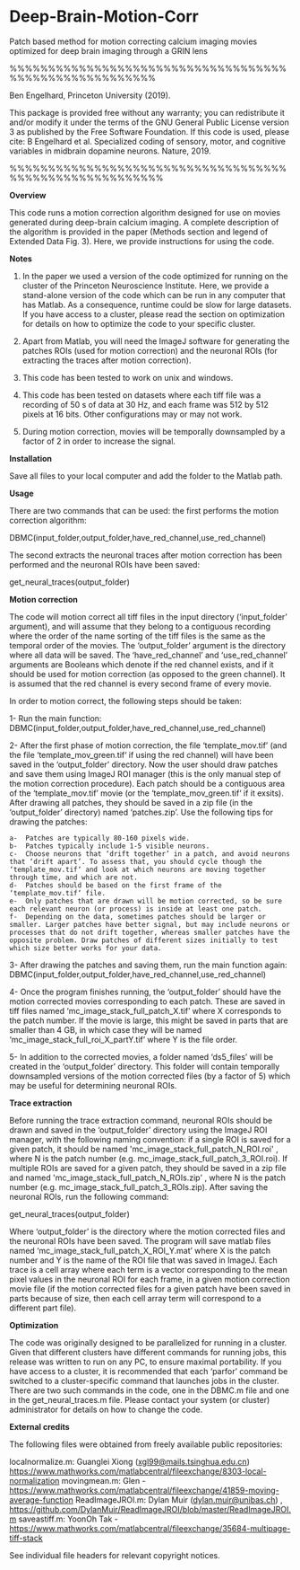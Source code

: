 # Deep-Brain-Motion-Corr
Patch based method for motion correcting calcium imaging movies optimized for deep brain imaging through a GRIN lens

%%%%%%%%%%%%%%%%%%%%%%%%%%%%%%%%%%%%%%%%%%%%%%%%%%%%%%%

Ben Engelhard, Princeton University (2019).

This package is provided free without any warranty; you can redistribute it and/or modify it under the terms of the GNU General Public License version 3 as published by the Free Software Foundation. If this code is used, please cite: B Engelhard et al. Specialized coding of sensory, motor, and cognitive variables in midbrain dopamine neurons. Nature, 2019.

%%%%%%%%%%%%%%%%%%%%%%%%%%%%%%%%%%%%%%%%%%%%%%%%%%%%%%%%


**Overview**

This code runs a motion correction algorithm designed for use on movies generated during deep-brain calcium imaging. A complete description of the algorithm is provided in the paper (Methods section and legend of Extended Data Fig. 3). Here, we provide instructions for using the code. 

**Notes**

1)	In the paper we used a version of the code optimized for running on the cluster of the Princeton 
Neuroscience Institute. Here, we provide a stand-alone version of the code which can be run in any computer that has Matlab. As a consequence, runtime could be slow for large datasets. If you have access to a cluster, please read the section on optimization for details on how to optimize the code to your specific cluster.

2)	Apart from Matlab, you will need the ImageJ software for generating the patches ROIs (used for 
motion correction) and the neuronal ROIs (for extracting the traces after motion correction). 

3)	This code has been tested to work on unix and windows.

4)	This code has been tested on datasets where each tiff file was a recording of 50 s of data at 30 
Hz, and each frame was 512 by 512 pixels at 16 bits. Other configurations may or may not work.

5)	During motion correction, movies will be temporally downsampled by a factor of 2 in order to 
increase the signal.


**Installation**

Save all files to your local computer and add the folder to the Matlab path.

**Usage**

There are two commands that can be used: the first performs the motion correction algorithm: 

DBMC(input_folder,output_folder,have_red_channel,use_red_channel)

The second extracts the neuronal traces after motion correction has been performed and the neuronal ROIs have been saved:

get_neural_traces(output_folder)

**Motion correction**

The code will motion correct all tiff files in the input directory (‘input_folder’ argument), and will assume that they belong to a contiguous recording where the order of the name sorting of the tiff files is the same as the temporal order of the movies. The ‘output_folder’ argument is the directory where all data will be saved. The ‘have_red_channel’ and ‘use_red_channel’ arguments are Booleans which denote if the red channel exists, and if it should be used for motion correction (as opposed to the green channel). It is assumed that the red channel is every second frame of every movie.

In order to motion correct, the following steps should be taken:

1-	Run the main function: DBMC(input_folder,output_folder,have_red_channel,use_red_channel)

2-	After the first phase of motion correction, the file ‘template_mov.tif’ (and the file ‘template_mov_green.tif‘ if using the red channel) will have been saved in the ‘output_folder’ directory. Now the user should draw patches and save them using ImageJ ROI manager (this is the only manual step of the motion correction procedure). Each patch should be a contiguous area of the ‘template_mov.tif’ movie (or the ‘template_mov_green.tif‘ if it exsits). After drawing all patches, they should be saved in a zip file (in the ‘output_folder’ directory) named ‘patches.zip’. Use the following tips for drawing the patches:

    a-	Patches are typically 80-160 pixels wide.
    b-	Patches typically include 1-5 visible neurons.
    c-	Choose neurons that ‘drift together’ in a patch, and avoid neurons that ‘drift apart’. To assess that, you should cycle though the ‘template_mov.tif‘ and look at which neurons are moving together through time, and which are not.
    d-	Patches should be based on the first frame of the ‘template_mov.tif‘ file.
    e-	Only patches that are drawn will be motion corrected, so be sure each relevant neuron (or process) is inside at least one patch.
    f-	Depending on the data, sometimes patches should be larger or smaller. Larger patches have better signal, but may include neurons or processes that do not drift together, whereas smaller patches have the opposite problem. Draw patches of different sizes initially to test which size better works for your data.

3-	After drawing the patches and saving them, run the main function again: DBMC(input_folder,output_folder,have_red_channel,use_red_channel)

4-	Once the program finishes running, the ‘output_folder’ should have the motion corrected movies corresponding to each patch. These are saved in tiff files named ‘mc_image_stack_full_patch_X.tif’ where X corresponds to the patch number. If the movie is large, this might be saved in parts that are smaller than 4 GB, in which case they will be named ‘mc_image_stack_full_roi_X_partY.tif’ where Y is the file order. 

5-	In addition to the corrected movies, a folder named ‘ds5_files’ will be created in the ‘output_folder’ directory. This folder will contain temporally downsampled versions of the motion corrected files (by a factor of 5) which may be useful for determining neuronal ROIs.


**Trace extraction**

Before running the trace extraction command, neuronal ROIs should be drawn and saved in the ‘output_folder’ directory using the ImageJ ROI manager, with the following naming convention: if a single ROI is saved for a given patch, it should be named 'mc_image_stack_full_patch_N_ROI.roi' , where N is the patch number  (e.g. mc_image_stack_full_patch_3_ROI.roi). If multiple ROIs are saved for a given patch, they should be saved in a zip file and named 'mc_image_stack_full_patch_N_ROIs.zip' , where N is the patch number (e.g. mc_image_stack_full_patch_3_ROIs.zip).
After saving the neuronal ROIs, run the following command:

get_neural_traces(output_folder)

Where ‘output_folder’ is the directory where the motion corrected files and the neuronal ROIs have been saved. The program will save matlab files named ‘mc_image_stack_full_patch_X_ROI_Y.mat’ where X is the patch number and Y is the name of the ROI file that was saved in ImageJ. Each trace is a cell array where each term is a vector corresponding to the mean pixel values in the neuronal ROI for each frame, in a given motion correction movie file (if the motion corrected files for a given patch have been saved in parts because of size, then each cell array term will correspond to a different part file).

**Optimization**

The code was originally designed to be parallelized for running in a cluster. Given that different clusters have different commands for running jobs, this release was written to run on any PC, to ensure maximal portability. If you have access to a cluster, it is recommended that each ‘parfor’ command be switched to a cluster-specific command that launches jobs in the cluster. There are two such commands in the code, one in the DBMC.m file and one in the get_neural_traces.m file. Please contact your system (or cluster) administrator for details on how to change the code.

**External credits**

The following files were obtained from freely available public repositories:

localnormalize.m: Guanglei Xiong (xgl99@mails.tsinghua.edu.cn) https://www.mathworks.com/matlabcentral/fileexchange/8303-local-normalization 
movingmean.m: Glen - https://www.mathworks.com/matlabcentral/fileexchange/41859-moving-average-function
ReadImageJROI.m: Dylan Muir (dylan.muir@unibas.ch) ,  https://github.com/DylanMuir/ReadImageJROI/blob/master/ReadImageJROI.m
saveastiff.m: YoonOh Tak - https://www.mathworks.com/matlabcentral/fileexchange/35684-multipage-tiff-stack

See individual file headers for relevant copyright notices.


